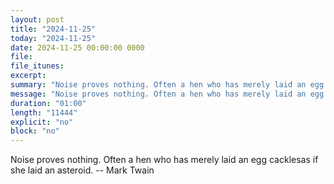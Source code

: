 ```yaml
---
layout: post
title: "2024-11-25"
today: "2024-11-25"
date: 2024-11-25 00:00:00 0000
file:
file_itunes:
excerpt:
summary: "Noise proves nothing. Often a hen who has merely laid an egg cacklesas if she laid an asteroid. -- Mark Twain"
message: "Noise proves nothing. Often a hen who has merely laid an egg cacklesas if she laid an asteroid. -- Mark Twain"
duration: "01:00"
length: "11444"
explicit: "no"
block: "no"
---
```

Noise proves nothing. Often a hen who has merely laid an egg cacklesas if she laid an asteroid. -- Mark Twain

